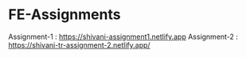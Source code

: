 # FE-Assignments
Assignment-1 : https://shivani-assignment1.netlify.app 
Assignment-2 : https://shivani-tr-assignment-2.netlify.app/
